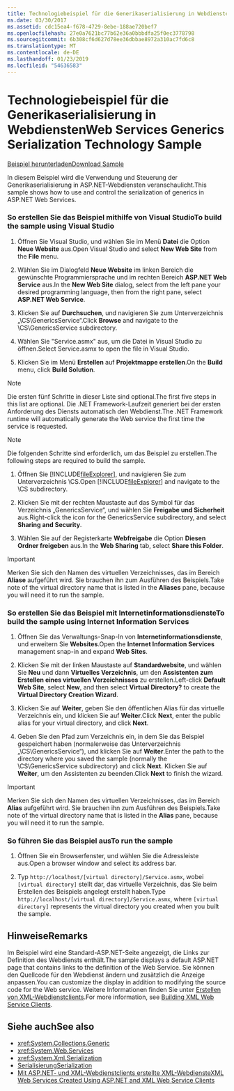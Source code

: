 ```yaml
---
title: Technologiebeispiel für die Generikaserialisierung in Webdiensten
ms.date: 03/30/2017
ms.assetid: cdc15ea4-f678-4729-8ebe-188ae720bef7
ms.openlocfilehash: 27e0a7621bc77b62e36a0bbbdfa25f0ec3778798
ms.sourcegitcommit: 6b308cf6d627d78ee36dbbae8972a310ac7fd6c8
ms.translationtype: MT
ms.contentlocale: de-DE
ms.lasthandoff: 01/23/2019
ms.locfileid: "54636583"
---
```

# <a name="web-services-generics-serialization-technology-sample"></a><span data-ttu-id="72bfe-102">Technologiebeispiel für die Generikaserialisierung in Webdiensten</span><span class="sxs-lookup"><span data-stu-id="72bfe-102">Web Services Generics Serialization Technology Sample</span></span>
[<span data-ttu-id="72bfe-103">Beispiel herunterladen</span><span class="sxs-lookup"><span data-stu-id="72bfe-103">Download Sample</span></span>](https://download.microsoft.com/download/4/7/B/47B2164C-E780-4B10-8DE4-2CB5B886E0A6/Technologies/Serialization/Xml%20Serialization/GenericsSerialization.zip.exe)  
  
 <span data-ttu-id="72bfe-104">In diesem Beispiel wird die Verwendung und Steuerung der Generikaserialisierung in ASP.NET-Webdiensten veranschaulicht.</span><span class="sxs-lookup"><span data-stu-id="72bfe-104">This sample shows how to use and control the serialization of generics in ASP.NET Web Services.</span></span>  
  
### <a name="to-build-the-sample-using-visual-studio"></a><span data-ttu-id="72bfe-105">So erstellen Sie das Beispiel mithilfe von Visual Studio</span><span class="sxs-lookup"><span data-stu-id="72bfe-105">To build the sample using Visual Studio</span></span>  
  
1.  <span data-ttu-id="72bfe-106">Öffnen Sie Visual Studio, und wählen Sie im Menü **Datei** die Option **Neue Website** aus.</span><span class="sxs-lookup"><span data-stu-id="72bfe-106">Open Visual Studio and select **New Web Site** from the **File** menu.</span></span>  
  
2.  <span data-ttu-id="72bfe-107">Wählen Sie im Dialogfeld **Neue Website** im linken Bereich die gewünschte Programmiersprache und im rechten Bereich **ASP.NET Web Service** aus.</span><span class="sxs-lookup"><span data-stu-id="72bfe-107">In the **New Web Site** dialog, select from the left pane your desired programming language, then from the right pane, select **ASP.NET Web Service**.</span></span>  
  
3.  <span data-ttu-id="72bfe-108">Klicken Sie auf **Durchsuchen**, und navigieren Sie zum Unterverzeichnis „\CS\GenericsService“.</span><span class="sxs-lookup"><span data-stu-id="72bfe-108">Click **Browse** and navigate to the \CS\GenericsService subdirectory.</span></span>  
  
4.  <span data-ttu-id="72bfe-109">Wählen Sie "Service.asmx" aus, um die Datei in Visual Studio zu öffnen.</span><span class="sxs-lookup"><span data-stu-id="72bfe-109">Select Service.asmx to open the file in Visual Studio.</span></span>  
  
5.  <span data-ttu-id="72bfe-110">Klicken Sie im Menü **Erstellen** auf **Projektmappe erstellen**.</span><span class="sxs-lookup"><span data-stu-id="72bfe-110">On the **Build** menu, click **Build Solution**.</span></span>  
  
> [!NOTE]
>  <span data-ttu-id="72bfe-111">Die ersten fünf Schritte in dieser Liste sind optional.</span><span class="sxs-lookup"><span data-stu-id="72bfe-111">The first five steps in this list are optional.</span></span> <span data-ttu-id="72bfe-112">Die .NET Framework-Laufzeit generiert bei der ersten Anforderung des Diensts automatisch den Webdienst.</span><span class="sxs-lookup"><span data-stu-id="72bfe-112">The .NET Framework runtime will automatically generate the Web service the first time the service is requested.</span></span>  
  
> [!NOTE]
>  <span data-ttu-id="72bfe-113">Die folgenden Schritte sind erforderlich, um das Beispiel zu erstellen.</span><span class="sxs-lookup"><span data-stu-id="72bfe-113">The following steps are required to build the sample.</span></span>  
  
1.  <span data-ttu-id="72bfe-114">Öffnen Sie [!INCLUDE[fileExplorer](../../../includes/fileexplorer-md.md)], und navigieren Sie zum Unterverzeichnis \CS.</span><span class="sxs-lookup"><span data-stu-id="72bfe-114">Open [!INCLUDE[fileExplorer](../../../includes/fileexplorer-md.md)] and navigate to the \CS subdirectory.</span></span>  
  
2.  <span data-ttu-id="72bfe-115">Klicken Sie mit der rechten Maustaste auf das Symbol für das Verzeichnis „GenericsService“, und wählen Sie **Freigabe und Sicherheit** aus.</span><span class="sxs-lookup"><span data-stu-id="72bfe-115">Right-click the icon for the GenericsService subdirectory, and select **Sharing and Security**.</span></span>  
  
3.  <span data-ttu-id="72bfe-116">Wählen Sie auf der Registerkarte **Webfreigabe** die Option **Diesen Ordner freigeben** aus.</span><span class="sxs-lookup"><span data-stu-id="72bfe-116">In the **Web Sharing** tab, select **Share this Folder**.</span></span>  
  
> [!IMPORTANT]
>  <span data-ttu-id="72bfe-117">Merken Sie sich den Namen des virtuellen Verzeichnisses, das im Bereich **Aliase** aufgeführt wird. Sie brauchen ihn zum Ausführen des Beispiels.</span><span class="sxs-lookup"><span data-stu-id="72bfe-117">Take note of the virtual directory name that is listed in the **Aliases** pane, because you will need it to run the sample.</span></span>  
  
### <a name="to-build-the-sample-using-internet-information-services"></a><span data-ttu-id="72bfe-118">So erstellen Sie das Beispiel mit Internetinformationsdienste</span><span class="sxs-lookup"><span data-stu-id="72bfe-118">To build the sample using Internet Information Services</span></span>  
  
1.  <span data-ttu-id="72bfe-119">Öffnen Sie das Verwaltungs-Snap-In von **Internetinformationsdienste**, und erweitern Sie **Websites**.</span><span class="sxs-lookup"><span data-stu-id="72bfe-119">Open the **Internet Information Services** management snap-in and expand **Web Sites**.</span></span>  
  
2.  <span data-ttu-id="72bfe-120">Klicken Sie mit der linken Maustaste auf **Standardwebsite**, und wählen Sie **Neu** und dann **Virtuelles Verzeichnis**, um den **Assistenten zum Erstellen eines virtuellen Verzeichnisses** zu erstellen.</span><span class="sxs-lookup"><span data-stu-id="72bfe-120">Left-click **Default Web Site**, select **New**, and then select **Virtual Directory?** to create the **Virtual Directory Creation Wizard**.</span></span>  
  
3.  <span data-ttu-id="72bfe-121">Klicken Sie auf **Weiter**, geben Sie den öffentlichen Alias für das virtuelle Verzeichnis ein, und klicken Sie auf **Weiter**.</span><span class="sxs-lookup"><span data-stu-id="72bfe-121">Click **Next**, enter the public alias for your virtual directory, and click **Next**.</span></span>  
  
4.  <span data-ttu-id="72bfe-122">Geben Sie den Pfad zum Verzeichnis ein, in dem Sie das Beispiel gespeichert haben (normalerweise das Unterverzeichnis „\CS\GenericsService“), und klicken Sie auf **Weiter**.</span><span class="sxs-lookup"><span data-stu-id="72bfe-122">Enter the path to the directory where you saved the sample (normally the \CS\GenericsService subdirectory) and click **Next**.</span></span> <span data-ttu-id="72bfe-123">Klicken Sie auf **Weiter**, um den Assistenten zu beenden.</span><span class="sxs-lookup"><span data-stu-id="72bfe-123">Click **Next** to finish the wizard.</span></span>  
  
> [!IMPORTANT]
>  <span data-ttu-id="72bfe-124">Merken Sie sich den Namen des virtuellen Verzeichnisses, das im Bereich **Alias** aufgeführt wird. Sie brauchen ihn zum Ausführen des Beispiels.</span><span class="sxs-lookup"><span data-stu-id="72bfe-124">Take note of the virtual directory name that is listed in the **Alias** pane, because you will need it to run the sample.</span></span>  
  
### <a name="to-run-the-sample"></a><span data-ttu-id="72bfe-125">So führen Sie das Beispiel aus</span><span class="sxs-lookup"><span data-stu-id="72bfe-125">To run the sample</span></span>  
  
1.  <span data-ttu-id="72bfe-126">Öffnen Sie ein Browserfenster, und wählen Sie die Adressleiste aus.</span><span class="sxs-lookup"><span data-stu-id="72bfe-126">Open a browser window and select its address bar.</span></span>  
  
2.  <span data-ttu-id="72bfe-127">Typ `http://localhost/[virtual directory]/Service.asmx`, wobei `[virtual directory]` stellt dar, das virtuelle Verzeichnis, das Sie beim Erstellen des Beispiels angelegt erstellt haben.</span><span class="sxs-lookup"><span data-stu-id="72bfe-127">Type `http://localhost/[virtual directory]/Service.asmx`, where `[virtual directory]` represents the virtual directory you created when you built the sample.</span></span>  
  
## <a name="remarks"></a><span data-ttu-id="72bfe-128">Hinweise</span><span class="sxs-lookup"><span data-stu-id="72bfe-128">Remarks</span></span>  
 <span data-ttu-id="72bfe-129">Im Beispiel wird eine Standard-ASP.NET-Seite angezeigt, die Links zur Definition des Webdiensts enthält.</span><span class="sxs-lookup"><span data-stu-id="72bfe-129">The sample displays a default ASP.NET page that contains links to the definition of the Web Service.</span></span> <span data-ttu-id="72bfe-130">Sie können den Quellcode für den Webdienst ändern und zusätzlich die Anzeige anpassen.</span><span class="sxs-lookup"><span data-stu-id="72bfe-130">You can customize the display in addition to modifying the source code for the Web service.</span></span> <span data-ttu-id="72bfe-131">Weitere Informationen finden Sie unter [Erstellen von XML-Webdienstclients](https://msdn.microsoft.com/library/c606f3cb-4111-45b4-ae42-9300420fa16c).</span><span class="sxs-lookup"><span data-stu-id="72bfe-131">For more information, see [Building XML Web Service Clients](https://msdn.microsoft.com/library/c606f3cb-4111-45b4-ae42-9300420fa16c).</span></span>  
  
## <a name="see-also"></a><span data-ttu-id="72bfe-132">Siehe auch</span><span class="sxs-lookup"><span data-stu-id="72bfe-132">See also</span></span>

- <xref:System.Collections.Generic>
- <xref:System.Web.Services>
- <xref:System.Xml.Serialization>
- [<span data-ttu-id="72bfe-133">Serialisierung</span><span class="sxs-lookup"><span data-stu-id="72bfe-133">Serialization</span></span>](../../../docs/standard/serialization/index.md)
- [<span data-ttu-id="72bfe-134">Mit ASP.NET- und XML-Webdienstclients erstellte XML-Webdienste</span><span class="sxs-lookup"><span data-stu-id="72bfe-134">XML Web Services Created Using ASP.NET and XML Web Service Clients</span></span>](https://msdn.microsoft.com/library/1e64af78-d705-4384-b08d-591a45f4379c)
